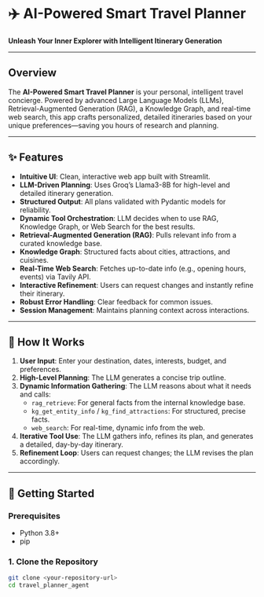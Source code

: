 # ✈️ AI-Powered Smart Travel Planner

**Unleash Your Inner Explorer with Intelligent Itinerary Generation**

---

## Overview

The **AI-Powered Smart Travel Planner** is your personal, intelligent travel concierge. Powered by advanced Large Language Models (LLMs), Retrieval-Augmented Generation (RAG), a Knowledge Graph, and real-time web search, this app crafts personalized, detailed itineraries based on your unique preferences—saving you hours of research and planning.

---

## ✨ Features

- **Intuitive UI**: Clean, interactive web app built with Streamlit.
- **LLM-Driven Planning**: Uses Groq’s Llama3-8B for high-level and detailed itinerary generation.
- **Structured Output**: All plans validated with Pydantic models for reliability.
- **Dynamic Tool Orchestration**: LLM decides when to use RAG, Knowledge Graph, or Web Search for the best results.
- **Retrieval-Augmented Generation (RAG)**: Pulls relevant info from a curated knowledge base.
- **Knowledge Graph**: Structured facts about cities, attractions, and cuisines.
- **Real-Time Web Search**: Fetches up-to-date info (e.g., opening hours, events) via Tavily API.
- **Interactive Refinement**: Users can request changes and instantly refine their itinerary.
- **Robust Error Handling**: Clear feedback for common issues.
- **Session Management**: Maintains planning context across interactions.

---

## 🧠 How It Works

1. **User Input**: Enter your destination, dates, interests, budget, and preferences.
2. **High-Level Planning**: The LLM generates a concise trip outline.
3. **Dynamic Information Gathering**: The LLM reasons about what it needs and calls:
   - `rag_retrieve`: For general facts from the internal knowledge base.
   - `kg_get_entity_info` / `kg_find_attractions`: For structured, precise facts.
   - `web_search`: For real-time, dynamic info from the web.
4. **Iterative Tool Use**: The LLM gathers info, refines its plan, and generates a detailed, day-by-day itinerary.
5. **Refinement Loop**: Users can request changes; the LLM revises the plan accordingly.

---

## 🚀 Getting Started

### Prerequisites

- Python 3.8+
- pip

### 1. Clone the Repository

```sh
git clone <your-repository-url>
cd travel_planner_agent
